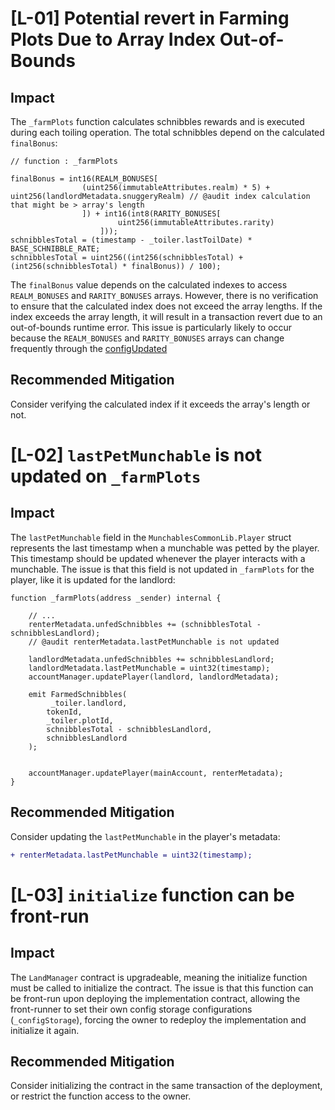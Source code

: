 # [L-01] Potential revert in Farming Plots Due to Array Index Out-of-Bounds
## Impact
The `_farmPlots` function calculates schnibbles rewards and is executed during each toiling operation. The total schnibbles depend on the calculated `finalBonus`:
```solidity
// function : _farmPlots

finalBonus = int16(REALM_BONUSES[ 
                (uint256(immutableAttributes.realm) * 5) +  uint256(landlordMetadata.snuggeryRealm) // @audit index calculation that might be > array's length
                ]) + int16(int8(RARITY_BONUSES[
                        uint256(immutableAttributes.rarity)
                    ]));
schnibblesTotal = (timestamp - _toiler.lastToilDate) * BASE_SCHNIBBLE_RATE;
schnibblesTotal = uint256((int256(schnibblesTotal) + (int256(schnibblesTotal) * finalBonus)) / 100);
```

The `finalBonus` value depends on the calculated indexes to access `REALM_BONUSES` and `RARITY_BONUSES` arrays. However, there is no verification to ensure that the calculated index does not exceed the array lengths. If the index exceeds the array length, it will result in a transaction revert due to an out-of-bounds runtime error. This issue is particularly likely to occur because the  `REALM_BONUSES` and `RARITY_BONUSES` arrays can change frequently through the [configUpdated](https://github.com/code-423n4/2024-07-munchables/blob/94cf468aaabf526b7a8319f7eba34014ccebe7b9/src/managers/LandManager.sol#L88-L90)

## Recommended Mitigation
Consider verifying the calculated index if it exceeds the array's length or not.


# [L-02] `lastPetMunchable` is not updated on `_farmPlots`
## Impact
The `lastPetMunchable` field in the `MunchablesCommonLib.Player` struct represents the last timestamp when a munchable was petted by the player. This timestamp should be updated whenever the player interacts with a munchable. The issue is that this field is not updated in `_farmPlots` for the player, like it is updated for the landlord:
```solidity
function _farmPlots(address _sender) internal {

    // ...
    renterMetadata.unfedSchnibbles += (schnibblesTotal - schnibblesLandlord);
    // @audit renterMetadata.lastPetMunchable is not updated
    
    landlordMetadata.unfedSchnibbles += schnibblesLandlord;
    landlordMetadata.lastPetMunchable = uint32(timestamp);
    accountManager.updatePlayer(landlord, landlordMetadata);
    
    emit FarmedSchnibbles(
         _toiler.landlord,
        tokenId,
        _toiler.plotId,
        schnibblesTotal - schnibblesLandlord,
        schnibblesLandlord
    );


    accountManager.updatePlayer(mainAccount, renterMetadata);
}
```
## Recommended Mitigation
Consider updating the `lastPetMunchable` in the player's metadata:
```diff
+ renterMetadata.lastPetMunchable = uint32(timestamp);
```

# [L-03] `initialize` function can be front-run
## Impact
The `LandManager` contract is upgradeable, meaning the initialize function must be called to initialize the contract. The issue is that this function can be front-run upon deploying the implementation contract, allowing the front-runner to set their own config storage configurations (`_configStorage`), forcing the owner to redeploy the implementation and initialize it again.

## Recommended Mitigation
Consider initializing the contract in the same transaction of the deployment, or restrict the function access to the owner.